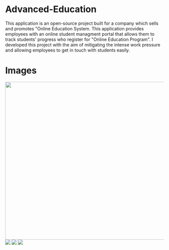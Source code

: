 # Advanced-Education

This application is an open-source project built for a company which sells and promotes "Online Education System. 
This application provides employees with an online student managment portal that allows them to track students' progress who register for "Online Education Program".
I developed this project with the aim of mitigating the intense work pressure and allowing employees to get in touch with students easily. 

# Images
<img src="https://user-images.githubusercontent.com/56139934/114792125-0c281a80-9d88-11eb-8807-6719847ea2f7.PNG"  width="600" height="500"> 
<img src="https://user-images.githubusercontent.com/56139934/114792291-632def80-9d88-11eb-99a4-fdf4457475c4.PNG"  > 
<img src="https://user-images.githubusercontent.com/56139934/114792479-be5fe200-9d88-11eb-8b3b-4f32d9fc57f9.PNG"  > 
<img src="https://user-images.githubusercontent.com/56139934/114792601-f5ce8e80-9d88-11eb-9788-c015a7db44a6.PNG"  > 
